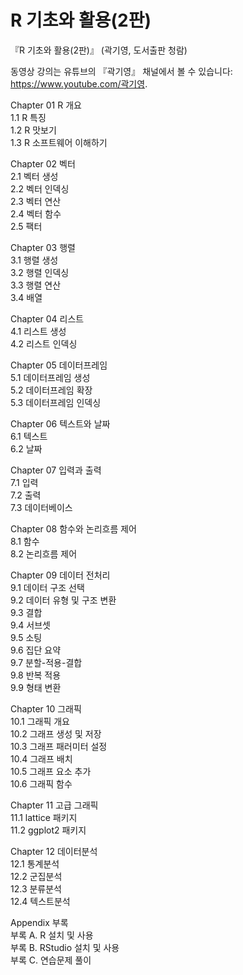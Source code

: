 # R 기초와 활용(2판)
『R 기초와 활용(2판)』 (곽기영, 도서출판 청람)   

동영상 강의는 유튜브의 『곽기영』 채널에서 볼 수 있습니다: https://www.youtube.com/곽기영.

Chapter 01 R 개요   
1.1 R 특징   
1.2 R 맛보기   
1.3 R 소프트웨어 이해하기   

Chapter 02 벡터   
2.1 벡터 생성   
2.2 벡터 인덱싱   
2.3 벡터 연산   
2.4 벡터 함수   
2.5 팩터   

Chapter 03 행렬   
3.1 행렬 생성   
3.2 행렬 인덱싱   
3.3 행렬 연산   
3.4 배열   

Chapter 04 리스트   
4.1 리스트 생성   
4.2 리스트 인덱싱   

Chapter 05 데이터프레임   
5.1 데이터프레임 생성   
5.2 데이터프레임 확장   
5.3 데이터프레임 인덱싱   

Chapter 06 텍스트와 날짜   
6.1 텍스트   
6.2 날짜   

Chapter 07 입력과 출력   
7.1 입력   
7.2 출력   
7.3 데이터베이스   

Chapter 08 함수와 논리흐름 제어   
8.1 함수   
8.2 논리흐름 제어   

Chapter 09 데이터 전처리   
9.1 데이터 구조 선택   
9.2 데이터 유형 및 구조 변환   
9.3 결합   
9.4 서브셋   
9.5 소팅   
9.6 집단 요약   
9.7 분할-적용-결합   
9.8 반복 적용   
9.9 형태 변환   

Chapter 10 그래픽   
10.1 그래픽 개요   
10.2 그래프 생성 및 저장   
10.3 그래프 패러미터 설정   
10.4 그래프 배치   
10.5 그래프 요소 추가   
10.6 그래픽 함수   

Chapter 11 고급 그래픽   
11.1 lattice 패키지   
11.2 ggplot2 패키지   

Chapter 12 데이터분석   
12.1 통계분석   
12.2 군집분석   
12.3 분류분석   
12.4 텍스트분석   

Appendix 부록   
부록 A. R 설치 및 사용   
부록 B. RStudio 설치 및 사용   
부록 C. 연습문제 풀이   

